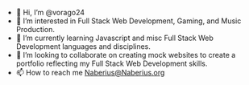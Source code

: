 - 👋 Hi, I’m @vorago24
- 👀 I’m interested in Full Stack Web Development, Gaming, and Music Production.
- 🌱 I’m currently learning Javascript and misc Full Stack Web Development languages and disciplines.
- 💞️ I’m looking to collaborate on creating mock websites to create a portfolio reflecting my Full Stack Web Development skills.
- 📫 How to reach me Naberius@Naberius.org

<!---
vorago24/vorago24 is a ✨ special ✨ repository because its `README.md` (this file) appears on your GitHub profile.
You can click the Preview link to take a look at your changes.
--->
